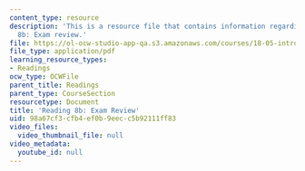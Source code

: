 ```yaml
---
content_type: resource
description: 'This is a resource file that contains information regarding reading
  8b: Exam review.'
file: https://ol-ocw-studio-app-qa.s3.amazonaws.com/courses/18-05-introduction-to-probability-and-statistics-spring-2014/98a67cf3cfb4ef0b9eecc5b92111ff83_MIT18_05S14_Reading8b.pdf
file_type: application/pdf
learning_resource_types:
- Readings
ocw_type: OCWFile
parent_title: Readings
parent_type: CourseSection
resourcetype: Document
title: 'Reading 8b: Exam Review'
uid: 98a67cf3-cfb4-ef0b-9eec-c5b92111ff83
video_files:
  video_thumbnail_file: null
video_metadata:
  youtube_id: null
---
```


